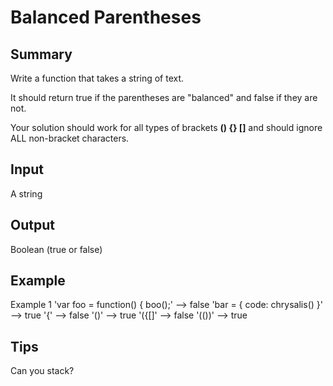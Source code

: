 # Balanced Parentheses

## Summary

Write a function that takes a string of text.

It should return true if the parentheses are "balanced" and false if they are not.

Your solution should work for all types of brackets **() {} []** and should ignore ALL non-bracket characters.

## Input

A string

## Output

Boolean (true or false)

## Example

Example 1
'var foo = function() { boo();' --> false
'bar = { code: chrysalis() }' --> true
'{' --> false
'()' --> true
'({[]' --> false
'(())' --> true

## Tips

Can you stack?